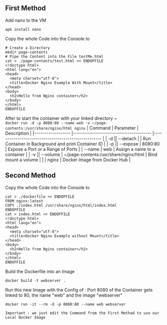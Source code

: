 First Method
----------

Add nano to the VM
```
apk install nano
```

Copy the whole Code into the Console to
```
# Create a Directory
mkdir page-contents
# Pipe the Content into the File testMe.html
cat > ./page-contents/test.html << ENDOFFILE
<!doctype html>
<html lang="en">
<head>
  <meta charset="utf-8">
  <title>Docker Nginx Example With Mount</title>
</head>
<body>
  <h2>Hello from Nginx container</h2>
</body>
</html>
ENDOFFILE
```
After to start the container with your linked directory ~  
```docker run -d -p 8080:80 --name web -v ~/page-contents:/usr/share/nginx/html nginx```
| Command          	| Parameter                             	| Description                                        	|
|------------------	|---------------------------------------	|----------------------------------------------------	|
| -d \|\| --detach 	|                                       	| Run Container in Background and print Container ID 	|
| -p \|\| --expose 	| 8080:80                               	| Expose a Port or a Range of Ports                  	|
| --name           	| web                                   	| Assign a name to a container                       	|
| -v \|\| --volume 	| ~/page-contents:/usr/share/nginx/html 	| Bind mount a volume                                	|
|                  	| nginx                                 	| Docker Image from Docker Hub                       	|

Second Method
-------------
Copy the whole Code into the Console to
```
cat > ./dockerfile << ENDOFFILE
FROM nginx:latest
COPY ./index.html /usr/share/nginx/html/index.html
ENDOFFILE
cat > index.html << ENDOFFILE
<!doctype html>
<html lang="en">
<head>
  <meta charset="utf-8">
  <title>Docker Nginx Example without Mount</title>
</head>
<body>
  <h2>Hello from Nginx container</h2>
</body>
</html>
ENDOFFILE
```
Build the Dockerfile into an Image
```
docker build -t webserver .
```

Run this new Image with the Config of : Port 8080 of the Container gets linked to 80, the name "web" and the image "webserver"
```
docker run -it --rm -d -p 8080:80 --name web webserver
```
`Important : we just edit the Command from the First Method to use our Local Docker Image`
